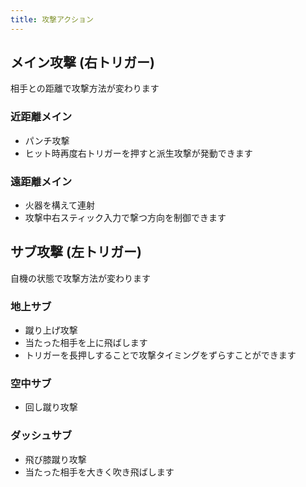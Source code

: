 ```yaml
---
title: 攻撃アクション
---
```


## メイン攻撃 (右トリガー)
相手との距離で攻撃方法が変わります

### 近距離メイン
* パンチ攻撃
* ヒット時再度右トリガーを押すと派生攻撃が発動できます

### 遠距離メイン
* 火器を構えて連射
* 攻撃中右スティック入力で撃つ方向を制御できます

## サブ攻撃 (左トリガー)
自機の状態で攻撃方法が変わります

### 地上サブ
* 蹴り上げ攻撃
* 当たった相手を上に飛ばします
* トリガーを長押しすることで攻撃タイミングをずらすことができます
### 空中サブ
* 回し蹴り攻撃
### ダッシュサブ
* 飛び膝蹴り攻撃
* 当たった相手を大きく吹き飛ばします